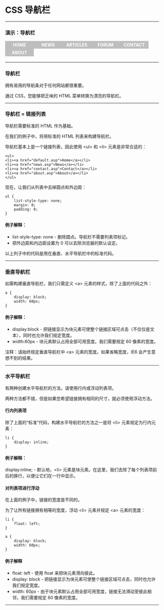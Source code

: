 # CSS 导航栏

---

### 演示：导航栏
<style>
div.horizontal
	{
	height:55px;
	}
div.horizontal ul
	{
	list-style-type:none;
	margin:0;
	padding:0;
	}
div.horizontal li
	{
	float:left;
	}
div.horizontal a
	{
	display:block;
	width:86px;
	}
div.horizontal a:link,div.horizontal a:visited
	{
	font-weight:bold;
	color:#FFFFFF;
	background-color:#bebebe;
	text-align:center;
	padding:4px;
	text-decoration:none;
	text-transform:uppercase;
	}
div.horizontal a:hover,div.horizontal a:active
	{
	background-color:#cc0000;
	}
</style>

<div class="horizontal">
<ul>
<li><a href="#">Home</a></li>
<li><a href="#">News</a></li>
<li><a href="#">Articles</a></li>
<li><a href="#">Forum</a></li>
<li><a href="#">Contact</a></li>
<li><a href="#">About</a></li>
</ul>
</div>

---

### 导航栏

拥有易用的导航条对于任何网站都很重要。

通过 CSS，您能够把乏味的 HTML 菜单转换为漂亮的导航栏。

---

### 导航栏 = 链接列表


导航栏需要标准的 HTML 作为基础。

在我们的例子中，将用标准的 HTML 列表来构建导航栏。

导航栏基本上是一个链接列表，因此使用 &lt;ul&gt; 和 &lt;li&gt; 元素是非常合适的：

```
<ul>
<li><a href="default.asp">Home</a></li>
<li><a href="news.asp">News</a></li>
<li><a href="contact.asp">Contact</a></li>
<li><a href="about.asp">About</a></li>
</ul>
```

现在，让我们从列表中去掉圆点和外边距：

```
ul {
    list-style-type: none;
    margin: 0;
    padding: 0;
}
```

#### 例子解释：

* list-style-type: none - 删除圆点。导航栏不需要列表项标记。
* 把外边距和内边距设置为 0 可以去除浏览器的默认设定。

以上列子中的代码是用在垂直、水平导航栏中的标准代码。

---

### 垂直导航栏

如需构建垂直导航栏，我们只需定义 &lt;a&gt; 元素的样式，除了上面的代码之外：

```
a {
    display: block;
    width: 60px;
}
```

#### 例子解释：

* display:block - 把链接显示为块元素可使整个链接区域可点击（不仅仅是文本），同时也允许我们规定宽度。
* width:60px - 块元素默认占用全部可用宽度。我们需要规定 60 像素的宽度。

注释：请始终规定垂直导航栏中 &lt;a&gt; 元素的宽度。如果省略宽度，IE6 会产生意想不到的结果。

---

### 水平导航栏

有两种创建水平导航栏的方法。请使用行内或浮动列表项。

两种方法都不错，但是如果您希望链接拥有相同的尺寸，就必须使用浮动方法。

#### 行内列表项

除了上面的“标准”代码，构建水平导航栏的方法之一是将 &lt;li&gt; 元素规定为行内元素：

```
li {
    display: inline;
}
```

#### 例子解释：

display:inline; - 默认地，&lt;li&gt; 元素是块元素。在这里，我们去除了每个列表项前后的换行，以便让它们在一行中显示。

#### 对列表项进行浮动

在上面的例子中，链接的宽度是不同的。

为了让所有链接拥有相等的宽度，浮动 &lt;li&gt; 元素并规定 &lt;a&gt; 元素的宽度：

```
li {
    float: left;
}

a {
    display: block;
    width: 60px;
}
```

#### 例子解释

* float: left - 使用 float 来把块元素滑向彼此。
* display: block - 把链接显示为块元素可使整个链接区域可点击，同时也允许我们规定宽度。
* width: 60px - 由于块元素默认占用全部可用宽度，链接无法滑动至彼此相邻，我们需要规定 60 像素的宽度。

---
